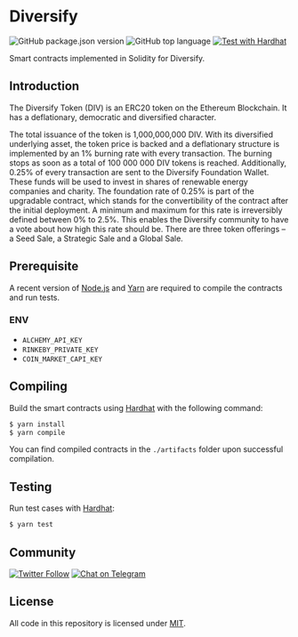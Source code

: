 # Diversify

![GitHub package.json version](https://img.shields.io/github/package-json/v/Diversify-io/diversify) ![GitHub top language](https://img.shields.io/github/languages/top/Diversify-io/diversify) [![Test with Hardhat](https://github.com/Diversify-io/diversify/actions/workflows/tests.yml/badge.svg)](https://github.com/Diversify-io/diversify/actions/workflows/tests.yml)

Smart contracts implemented in Solidity for Diversify.

## Introduction
The Diversify Token (DIV) is an ERC20 token on the Ethereum Blockchain. It has a deflationary, democratic and diversified character.

The total issuance of the token is 1,000,000,000 DIV. With its diversified underlying asset, the token price is backed and a deflationary structure is implemented by an 1% burning rate with every transaction. The burning stops as soon as a total of 100 000 000 DIV tokens is reached.
Additionally, 0.25% of every transaction are sent to the Diversify Foundation Wallet. These funds will be used to invest in shares of renewable energy companies and charity. The foundation rate of 0.25% is part of the upgradable contract, which stands for the convertibility of the contract after the initial deployment. A minimum and maximum for this rate is irreversibly defined between 0% to 2.5%. This enables the Diversify community to have a vote about how high this rate should be. There are three token offerings – a Seed Sale, a Strategic Sale and a Global Sale.

## Prerequisite
A recent version of [Node.js](https://nodejs.org/) and [Yarn](https://yarnpkg.com/) are required to compile the contracts and run tests.





### ENV

- `ALCHEMY_API_KEY`
- `RINKEBY_PRIVATE_KEY`
- `COIN_MARKET_CAPI_KEY`


## Compiling

Build the smart contracts using [Hardhat](https://hardhat.org/) with the following command:

```sh
$ yarn install
$ yarn compile
```

You can find compiled contracts in the `./artifacts` folder upon successful compilation.

## Testing

Run test cases with [Hardhat](https://hardhat.org/):

```sh
$ yarn test
```

## Community

[![Twitter Follow](https://img.shields.io/twitter/follow/diversify_io?label=Diversify&style=social)](https://twitter.com/diversify_io) [![Chat on Telegram](https://img.shields.io/badge/Telegram-brightgreen.svg?logo=telegram&color=%234b4e52)](https://t.me/diversify_offical)

## License

All code in this repository is licensed under [MIT](./LICENSE).